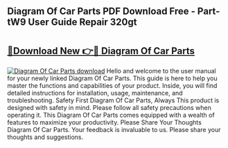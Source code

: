 ## Diagram Of Car Parts PDF Download Free - Part-tW9 User Guide Repair 320gt

# <h2><a href="http://dftosfs.blite.top/?on=Diagram+Of+Car+Parts">🔗Download New 👉🔴 Diagram Of Car Parts</a></h2>

[![Diagram Of Car Parts download](https://i.imgur.com/lujVjoI.png)](http://dftosfs.blite.top/?on=Diagram+Of+Car+Parts)
Hello and welcome to the user manual for your newly linked Diagram Of Car Parts. This guide is here to help you master the functions and capabilities of your product. Inside, you will find detailed instructions for installation, usage, maintenance, and troubleshooting. Safety First Diagram Of Car Parts, Always This product is designed with safety in mind. Please follow all safety precautions when operating it. This Diagram Of Car Parts comes equipped with a wealth of features to maximize your productivity. Please Share Your Thoughts Diagram Of Car Parts. Your feedback is invaluable to us. Please share your thoughts and suggestions.
